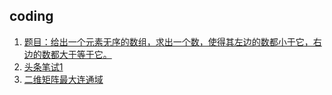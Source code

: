 ## coding
1. [题目：给出一个元素无序的数组，求出一个数，使得其左边的数都小于它，右边的数都大于等于它。](test1/test1.md)
2. [头条笔试1](test2/头条笔试.md)
3. [二维矩阵最大连通域](test1/最大连通域.md)
